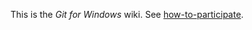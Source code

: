 This is the _Git for Windows_ wiki. See [how-to-participate](https://gitforwindows.org/governance-model.html).


